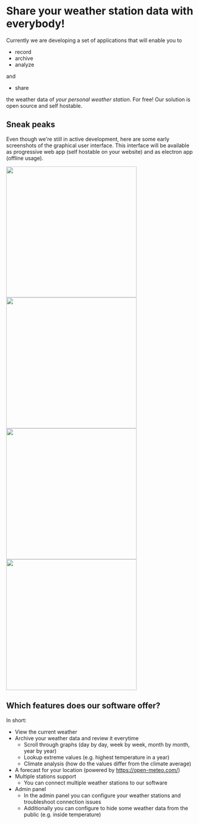 # Share your weather station data with everybody!

Currently we are developing a set of applications that will enable you to
- record
- archive
- analyze

and
- share

the weather data of _your personal weather station_. For free! Our solution is open source and self hostable. 

## Sneak peaks

<p>
  Even though we're still in active development, here are some early screenshots of the graphical user interface. This interface will be available as progressive web app (self hostable on your website) and as electron app (offline usage).
</p>
<img src='https://github.com/open-weather-vision/.github/assets/29947316/f149b8eb-3006-455b-bfcb-5b54a3c7d95c' style='max-width: 100%; height: 350px'>
<img src='https://github.com/open-weather-vision/.github/assets/29947316/0c60a55b-4688-4570-924e-fd3b67543c86' style='max-width: 100%; height: 350px'>
<img src='https://github.com/open-weather-vision/.github/assets/29947316/d03dc13c-41cd-469c-9456-0de49a16a630' style='max-width: 100%; height: 350px'>
<img src='https://github.com/open-weather-vision/.github/assets/29947316/d34c69a5-7293-45c0-a05e-d12f381399c9' style='max-width: 100%; height: 350px'>

## Which features does our software offer?
In short:
- View the current weather
- Archive your weather data and review it everytime
  - Scroll through graphs (day by day, week by week, month by month, year by year)
  - Lookup extreme values (e.g. highest temperature in a year)
  - Climate analysis (how do the values differ from the climate average)
- A forecast for your location (powered by https://open-meteo.com/)
- Multiple stations support
  - You can connect multiple weather stations to our software
- Admin panel
  - In the admin panel you can configure your weather stations and troubleshoot connection issues
  - Additionally you can configure to hide some weather data from the public (e.g. inside temperature)

